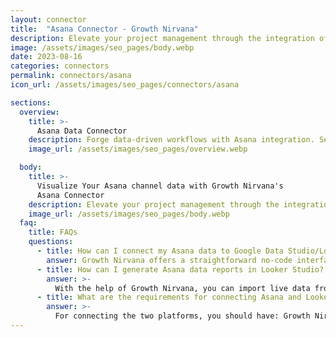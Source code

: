 ```yaml
---
layout: connector
title:  "Asana Connector - Growth Nirvana"
description: Elevate your project management through the integration of Asana with Looker Studio's analytical capabilities.
image: /assets/images/seo_pages/body.webp
date: 2023-08-16
categories: connectors
permalink: connectors/asana
icon_url: /assets/images/seo_pages/connectors/asana

sections:
  overview:
    title: >-
      Asana Data Connector
    description: Forge data-driven workflows with Asana integration. Seamlessly merge task management and project data from Asana with Looker Studio's analytical prowess, transforming your projects into data-powered, strategic successes.
    image_url: /assets/images/seo_pages/overview.webp

  body:
    title: >-
      Visualize Your Asana channel data with Growth Nirvana's
      Asana Connector
    description: Elevate your project management through the integration of Asana with Looker Studio's analytical capabilities.
    image_url: /assets/images/seo_pages/body.webp
  faq:
    title: FAQs
    questions:
      - title: How can I connect my Asana data to Google Data Studio/Looker Studio?
        answer: Growth Nirvana offers a straightforward no-code interface to connect to Asana data sources.
      - title: How can I generate Asana data reports in Looker Studio?
        answer: >-
          With the help of Growth Nirvana, you can import live data from Asana into Looker Studio. These data can be viewed in charts, tables, and dashboards to generate branded reports that can be shared instantly.
      - title: What are the requirements for connecting Asana and Looker Studio?
        answer: >-
          For connecting the two platforms, you should have: Growth Nirvana Account and Asana Ads Account
---
```

